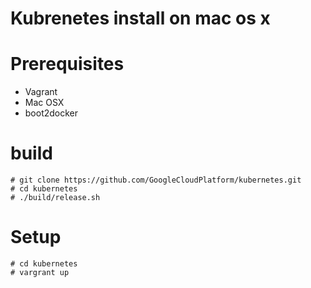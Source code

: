 # Kubrenetes install on mac os x


# Prerequisites
- Vagrant
- Mac OSX
- boot2docker

# build
```
# git clone https://github.com/GoogleCloudPlatform/kubernetes.git
# cd kubernetes
# ./build/release.sh
```

# Setup
```
# cd kubernetes
# vargrant up
```


